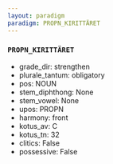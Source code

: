 ```yaml
---
layout: paradigm
paradigm: PROPN_KIRITTÄRET
---
```

### ` PROPN_KIRITTÄRET `


* grade_dir: strengthen
* plurale_tantum: obligatory
* pos: NOUN
* stem_diphthong: None
* stem_vowel: None
* upos: PROPN
* harmony: front
* kotus_av: C
* kotus_tn: 32
* clitics: False
* possessive: False
